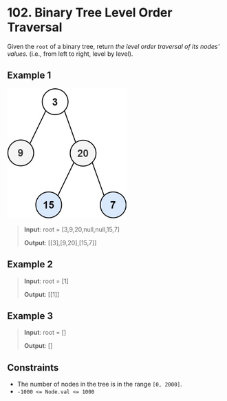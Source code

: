 # 102. Binary Tree Level Order Traversal

Given the `root` of a binary tree, return *the level order traversal of its nodes' values.* (i.e., from left to right, level by level).

## Example 1

![ex1](image.png)

> **Input**: root = [3,9,20,null,null,15,7]
>
> **Output**: [[3],[9,20],[15,7]]

## Example 2

> **Input**: root = [1]
>
> **Output**: [[1]]

## Example 3

> **Input**: root = []
>
> **Output**: []

## Constraints

- The number of nodes in the tree is in the range `[0, 2000]`.
- `-1000 <= Node.val <= 1000`